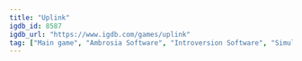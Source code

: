 ```yaml
---
title: "Uplink"
igdb_id: 8587
igdb_url: "https://www.igdb.com/games/uplink"
tag: ["Main game", "Ambrosia Software", "Introversion Software", "Simulator", "Strategy", "Indie", "Single player", "Text", "Science fiction"]
---
```

